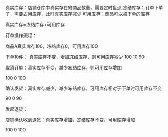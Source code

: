 真实库存：店铺仓库中真实存在的商品数量，需要定时盘点
冻结库存：订单下单了，需要占用库存，此时真实库存减少
可用库存：商品可以被下单的库存

真实库存=冻结库存+可用库存



订单操作流程：

商品A真实库存100，冻结库存0，可用库存100

下单10件： 
真实库存不变，增加冻结库存，则可用库存减少
100   10   90

取消订单：真实库存不变，减少冻结库存，则可用库存增加

100  0   100

确认发货：真实库存减少，减少冻结库存，可用库存相对于下单时可用库存不变

90  0  90

发起退货：

店铺确认收到退货：真实库存增加，冻结库存不变，可用库存增加

100 0 100
